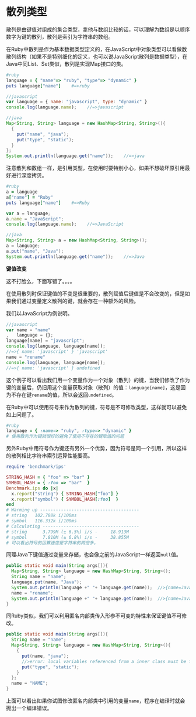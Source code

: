 # 散列类型

散列是由键值对组成的集合类型，拿他与数组比较的话，可以理解为数组是以顺序数字为键的散列，散列是索引为字符串的数组。

在Ruby中散列是作为基本数据类型定义的，在JavaScript中对象类型可以看做数散列结构（如果不是特别细化的定义，也可以说JavaScript散列是数据类型），在Java中同List、Set类似，散列是实现Map接口的类。

```ruby
#ruby
language = { "name"=> "ruby", "type"=> "dynamic" }
puts language["name"]    #=>ruby
```

```javascript
//javascript
var language = { name: "javascript", type: "dynamic" }
console.log(language.name);    //=>javascript
```

```java
//java
Map<String, String> language = new HashMap<String, String>(){
  {
    put("name", "java");
    put("type", "static");
  }
};
System.out.println(language.get("name"));    //=>java
```

注意散列和数组一样，是引用类型，在使用时要特别小心，如果不想破坏原引用最好进行深度拷贝。

```ruby
#ruby
a = language
a["name"] = "Ruby"
puts language["name"]    #=>Ruby
```

```javascript
var a = language;
a.name = "JavaScript";
console.log(language.name);    //=>JavaScript
```

```java
//java
Map<String, String> a = new HashMap<String, String>();
a = language;
a.put("name", "Java");
System.out.println(language.get("name"));    //=>Java
```

**键值改变**

这不打脸么，下面写错了。。。。

在使用散列时保证键值的不变是很重要的，散列赋值后键值是不会改变的，但是如果我们通过变量定义散列的键，就会存在一种额外的风险。

我们以JavaScript为例说明。

```javascript
//javascript
var name = "name"
,   language = {};
language[name] = "javascript";
console.log(language, language[name]);
//=>{ name: 'javascript' } 'javascript'
name = "rename"
console.log(language, language[name]);
//=>{ name: 'javascript' } undefined
```

这个例子可以看出我们用一个变量作为一个对象（散列）的键，当我们修改了作为键的变量后，仍旧用这个变量获取对象（散列）的值：`language[name]`，这是因为不存在键`rename`的值，所以会返回`undefined`。

在Ruby中可以使用符号来作为散列的键，符号是不可修改类型，这样就可以避免如上问题了。

```ruby
#ruby
language = { :name=> "ruby", :type=> "dynamic" }
# 使用散列作为键就很好的避免了使用不存在的键取值的问题
```

另外Ruby中用符号作为键还有另外一个优势，因为符号是同一个引用，所以这样的散列相比字符串索引运算性能要高。

```ruby
require 'benchmark/ips'

STRING_HASH = { "foo" => "bar" }
SYMBOL_HASH = { :foo => "bar"  }
Benchmark.ips do |x|
  x.report("string") { STRING_HASH["foo"] }
  x.report("symbol") { SYMBOL_HASH[:foo]  }
end
# Warming up --------------------------------------
# string   102.788k i/100ms
# symbol   116.332k i/100ms
# Calculating -------------------------------------
# string      3.799M (± 6.5%) i/s -     18.913M
# symbol      7.810M (± 6.8%) i/s -     38.855M
# 可以看出符号的运算速度是字符串的两倍多。
```

同理Java下键值通过变量来存储，也会像之前的JavaScript一样返回`null`值。

```java
public static void main(String args[]){
  Map<String, String> language = new HashMap<String, String>();
  String name = "name";
  language.put(name, "Java");
  System.out.println(language +" "+ language.get(name));  //>{name=Java} Java
  name = "rename";
  System.out.println(language +" "+ language.get(name));  //>{name=Java} null
}
```
同Ruby类似，我们可以利用匿名内部类传入形参不可变的特性来保证键值不可修改。

```java
public static void main(String args[]){
  String name = "name";
  Map<String, String> language = new HashMap<String, String>(){
    {
      put(name, "java");     
      //>error: local variables referenced from a inner class must be final or effectively final
      put("type", "static");
    }
  };
  name = "NAME";  
}
```
上面可以看出如果你试图修改匿名内部类中引用的变量`name`，程序在编译时就会抛出一个编译错误。